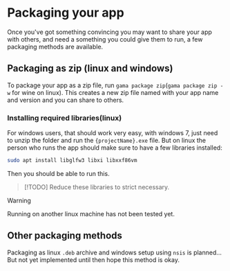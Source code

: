 # Packaging your app

Once you've got something convincing you may want to share your app with others, and need a something you could give them to run, a few packaging methods are available.

## Packaging as zip (linux and windows)

To package your app as a zip file, run `gama package zip`(`gama package zip -w` for wine on linux).
This creates a new zip file named with your app name and version and you can share to others.

### Installing required libraries(linux)

For windows users, that should work very easy, with windows 7, just need to unzip the folder and run the `{projectName}.exe` file. But on linux the person who runs the app should make sure to have a few libraries
installed:

```bash
sudo apt install libglfw3 libxi libxxf86vm
```

Then you should be able to run this.

> [!TODO]
> Reduce these libraries to strict necessary.

> [!WARNING]
> Running on another linux machine has not been tested yet.

## Other packaging methods

Packaging as linux `.deb` archive and windows setup using `nsis` is planned... But not yet implemented
until then hope this method is okay.
